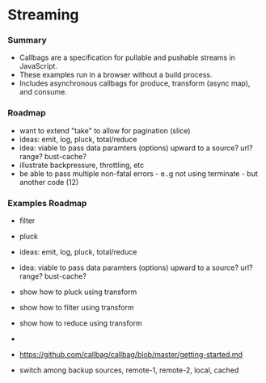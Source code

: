 
# Streaming

### Summary

- Callbags are a specification for pullable and pushable streams in JavaScript.
- These examples run in a browser without a build process.
- Includes asynchronous callbags for produce, transform (async map), and consume.

### Roadmap

- want to extend "take" to allow for pagination (slice)
- ideas: emit, log, pluck, total/reduce
- idea: viable to pass data paramters (options) upward to a source? url? range? bust-cache?
- illustrate backpressure, throttling, etc
- be able to pass multiple non-fatal errors - e..g not using terminate - but another code (12)

### Examples Roadmap

- filter
- pluck
- ideas: emit, log, pluck, total/reduce
- idea: viable to pass data paramters (options) upward to a source? url? range? bust-cache?
- show how to pluck using transform
- show how to filter using transform
- show how to reduce using transform
- 

- https://github.com/callbag/callbag/blob/master/getting-started.md
- switch among backup sources, remote-1, remote-2, local, cached